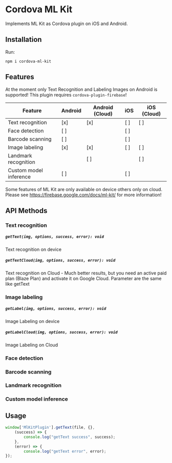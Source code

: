 # Cordova ML Kit

Implements ML Kit as Cordova plugin on iOS and Android.

## Installation

Run:

```
npm i cordova-ml-kit
```

## Features

At the moment only Text Recognition and Labeling Images on Android is supported! This plugin requires ``cordova-plugin-firebase``!

| Feature                | Android | Android (Cloud) | iOS | iOS (Cloud) |
|------------------------|---------|-----------------|-----|-------------|
| Text recognition       | [x]     | [x]             | [ ] | [ ]         |
| Face detection         | [ ]     |                 | [ ] |             |
| Barcode scanning       | [ ]     |                 | [ ] |             |
| Image labeling         | [x]     | [x]             | [ ] | [ ]         |
| Landmark recognition   |         | [ ]             |     | [ ]         |
| Custom model inference | [ ]     |                 | [ ] |             |

Some features of ML Kit are only available on device others only on cloud. Please see https://firebase.google.com/docs/ml-kit/ for more information!

## API Methods
### Text recognition

##### **`getText(img, options, success, error): void`**
Text recognition on device

#####  **`getTextCloud(img, options, success, error): void`**
Text recognition on Cloud - Much better results, but you need an active paid plan (Blaze Plan) and activate it on Google Cloud. Parameter are the same like getText

### Image labeling

#####  **`getLabel(img, options, success, error): void`**
Image Labeling on device

#####  **`getLabelCloud(img, options, success, error): void`**
Image Labeling on Cloud

### Face detection

### Barcode scanning

### Landmark recognition

### Custom model inference

## Usage

```javascript
window['MlKitPlugin'].getText(file, {},
    (success) => {
        console.log("getText success", success);
    },
    (error) => {
        console.log("getText error", error);
});
```

